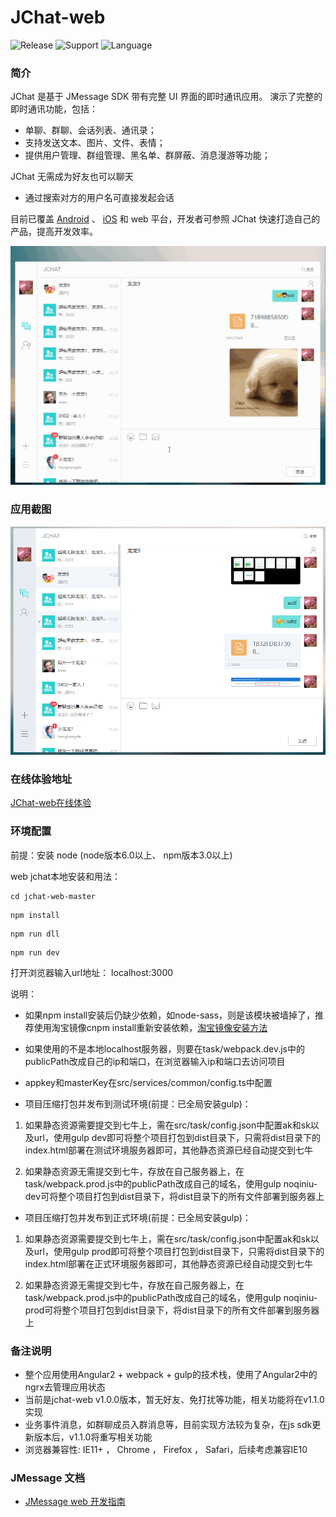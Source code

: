# JChat-web
![Release](https://img.shields.io/badge/release-1.0.0-blue.svg?style=flat)
![Support](https://img.shields.io/badge/support-IE11+-blue.svg?style=flat)
![Language](http://img.shields.io/badge/language-Angular2-brightgreen.svg?style=flat)

		
### 简介

JChat 是基于 JMessage SDK 带有完整 UI 界面的即时通讯应用。 演示了完整的即时通讯功能，包括：

* 单聊、群聊、会话列表、通讯录；
* 支持发送文本、图片、文件、表情；
* 提供用户管理、群组管理、黑名单、群屏蔽、消息漫游等功能；

JChat 无需成为好友也可以聊天

* 通过搜索对方的用户名可直接发起会话

目前已覆盖 [Android](https://github.com/jpush/jchat-android) 、 [iOS](https://github.com/jpush/jchat-swift) 和 web 平台，开发者可参照 JChat 快速打造自己的产品，提高开发效率。

![jiguang](./screenshot/webjchat.gif)

### 应用截图

![jiguang](./screenshot/webjchat2.png)

### 在线体验地址

[JChat-web在线体验](https://jchat.im.jiguang.cn/#/login)

### 环境配置

前提：安装 node (node版本6.0以上、 npm版本3.0以上)

web jchat本地安装和用法：
```
cd jchat-web-master
```
```
npm install
```
```
npm run dll
```
```
npm run dev
```
打开浏览器输入url地址：
localhost:3000

说明：
* 如果npm install安装后仍缺少依赖，如node-sass，则是该模块被墙掉了，推荐使用淘宝镜像cnpm install重新安装依赖，[淘宝镜像安装方法](http://npm.taobao.org/)
* 如果使用的不是本地localhost服务器，则要在task/webpack.dev.js中的publicPath改成自己的ip和端口，在浏览器输入ip和端口去访问项目
* appkey和masterKey在src/services/common/config.ts中配置

* 项目压缩打包并发布到测试环境(前提：已全局安装gulp)：

1. 如果静态资源需要提交到七牛上，需在src/task/config.json中配置ak和sk以及url，使用gulp dev即可将整个项目打包到dist目录下，只需将dist目录下的index.html部署在测试环境服务器即可，其他静态资源已经自动提交到七牛

2. 如果静态资源无需提交到七牛，存放在自己服务器上，在task/webpack.prod.js中的publicPath改成自己的域名，使用gulp noqiniu-dev可将整个项目打包到dist目录下，将dist目录下的所有文件部署到服务器上

* 项目压缩打包并发布到正式环境(前提：已全局安装gulp)：

1. 如果静态资源需要提交到七牛上，需在src/task/config.json中配置ak和sk以及url，使用gulp prod即可将整个项目打包到dist目录下，只需将dist目录下的index.html部署在正式环境服务器即可，其他静态资源已经自动提交到七牛

2. 如果静态资源无需提交到七牛，存放在自己服务器上，在task/webpack.prod.js中的publicPath改成自己的域名，使用gulp noqiniu-prod可将整个项目打包到dist目录下，将dist目录下的所有文件部署到服务器上

### 备注说明

* 整个应用使用Angular2 + webpack + gulp的技术栈，使用了Angular2中的ngrx去管理应用状态
* 当前是jchat-web v1.0.0版本，暂无好友、免打扰等功能，相关功能将在v1.1.0实现
* 业务事件消息，如群聊成员入群消息等，目前实现方法较为复杂，在js sdk更新版本后，v1.1.0将重写相关功能
* 浏览器兼容性: IE11+ ， Chrome ， Firefox ， Safari，后续考虑兼容IE10

### JMessage 文档

* [JMessage web 开发指南](https://docs.jiguang.cn/jmessage/client/im_sdk_js_v2/)